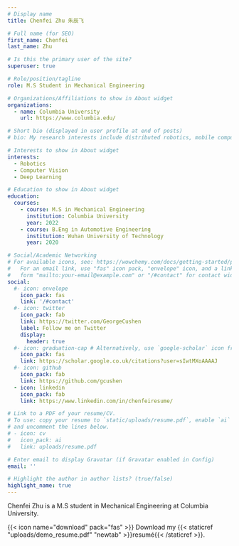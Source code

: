 ```yaml
---
# Display name
title: Chenfei Zhu 朱辰飞

# Full name (for SEO)
first_name: Chenfei
last_name: Zhu

# Is this the primary user of the site?
superuser: true

# Role/position/tagline
role: M.S Student in Mechanical Engineering

# Organizations/Affiliations to show in About widget
organizations:
  - name: Columbia University
    url: https://www.columbia.edu/

# Short bio (displayed in user profile at end of posts)
# bio: My research interests include distributed robotics, mobile computing and programmable matter.

# Interests to show in About widget
interests:
  - Robotics
  - Computer Vision
  - Deep Learning

# Education to show in About widget
education:
  courses:
    - course: M.S in Mechanical Engineering
      institution: Columbia University
      year: 2022
    - course: B.Eng in Automotive Engineering
      institution: Wuhan University of Technology
      year: 2020

# Social/Academic Networking
# For available icons, see: https://wowchemy.com/docs/getting-started/page-builder/#icons
#   For an email link, use "fas" icon pack, "envelope" icon, and a link in the
#   form "mailto:your-email@example.com" or "/#contact" for contact widget.
social:
  #- icon: envelope
    icon_pack: fas
    link: '/#contact'
  #- icon: twitter
    icon_pack: fab
    link: https://twitter.com/GeorgeCushen
    label: Follow me on Twitter
    display:
      header: true
  #- icon: graduation-cap # Alternatively, use `google-scholar` icon from `ai` icon pack
    icon_pack: fas
    link: https://scholar.google.co.uk/citations?user=sIwtMXoAAAAJ
  #- icon: github
    icon_pack: fab
    link: https://github.com/gcushen
  - icon: linkedin
    icon_pack: fab
    link: https://www.linkedin.com/in/chenfeiresume/

# Link to a PDF of your resume/CV.
# To use: copy your resume to `static/uploads/resume.pdf`, enable `ai` icons in `params.yaml`,
# and uncomment the lines below.
# - icon: cv
#   icon_pack: ai
#   link: uploads/resume.pdf

# Enter email to display Gravatar (if Gravatar enabled in Config)
email: ''

# Highlight the author in author lists? (true/false)
highlight_name: true
---
```


Chenfei Zhu is a M.S student in Mechanical Engineering at Columbia University.

{{< icon name="download" pack="fas" >}} Download my {{< staticref "uploads/demo_resume.pdf" "newtab" >}}resumé{{< /staticref >}}.
